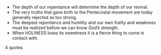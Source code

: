  - The depth of our repentance will determine the depth of our revival.
 - The very truths that gave birth to the Pentecostal movement are today generally rejected as too strong.
 - The deepest repentance and humility and our own frailty and weakness must be realized before we can know God’s strength.
 - When HOLINESS loses its sweetness it is a fierce thing to come in contact with.

4 quotes